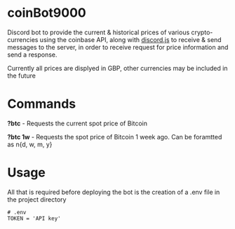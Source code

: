 # coinBot9000
Discord bot to provide the current & historical prices of various crypto-currencies using the coinbase API, along with [discord.js](https://github.com/discordjs/discord.js)
to receive & send messages to the server, in order to receive request for price information and send a response.

Currently all prices are displyed in GBP, other currencies may be included in the future

<h1>Commands</h1>
<p><b>?btc</b> - Requests the current spot price of Bitcoin<p>
<p><b>?btc 1w</b> - Requests the spot price of Bitcoin 1 week ago. Can be foramtted as n{d, w, m, y}<p>

<h1>Usage</h1>
<p>All that is required before deploying the bot is the creation of a .env file in the project directory </p>

<code># .env</code>
<br />
<code>TOKEN = 'API key'</code>
